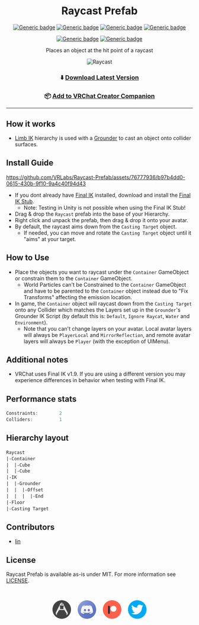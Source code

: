 <div align="center">

# Raycast Prefab

[![Generic badge](https://img.shields.io/github/downloads/VRLabs/Raycast-Prefab/total?label=Downloads)](https://github.com/VRLabs/Raycast-Prefab/releases/latest)
[![Generic badge](https://img.shields.io/badge/License-MIT-informational.svg)](https://github.com/VRLabs/Raycast-Prefab/blob/main/LICENSE)
[![Generic badge](https://img.shields.io/badge/Unity-2019.4.31f1-lightblue.svg)](https://unity3d.com/unity/whats-new/2019.4.31)
[![Generic badge](https://img.shields.io/badge/SDK-AvatarSDK3-lightblue.svg)](https://vrchat.com/home/download)

[![Generic badge](https://img.shields.io/discord/706913824607043605?color=%237289da&label=DISCORD&logo=Discord&style=for-the-badge)](https://discord.vrlabs.dev/)
[![Generic badge](https://img.shields.io/endpoint.svg?url=https%3A%2F%2Fshieldsio-patreon.vercel.app%2Fapi%3Fusername%3Dvrlabs%26type%3Dpatrons&style=for-the-badge)](https://patreon.vrlabs.dev/)

Places an object at the hit point of a raycast

![Raycast](https://github.com/VRLabs/Raycast-Prefab/assets/76777936/e06c6089-c2f2-49b2-8339-80ffe8642423)


### ⬇️ [Download Latest Version](https://github.com/VRLabs/Raycast-Prefab/releases/latest)


### 📦 [Add to VRChat Creator Companion](https://vrlabs.dev/packages?package=dev.vrlabs.raycast-prefab)

</div>

---

## How it works

* [Limb IK](http://www.root-motion.com/finalikdox/html/page12.html) hierarchy is used with a [Grounder](http://www.root-motion.com/finalikdox/html/page9.html) to cast an object onto collider surfaces.

## Install Guide

https://github.com/VRLabs/Raycast-Prefab/assets/76777936/b97b4dd0-0615-430b-9f10-9a4c40f94d43

* If you dont already have [Final IK](https://assetstore.unity.com/packages/tools/animation/final-ik-14290) installed, download and install the [Final IK Stub](https://github.com/VRLabs/Final-IK-Stub).
  * Note: Testing in Unity is not possible when using the Final IK Stub!
* Drag & drop the ``Raycast`` prefab into the base of your Hierarchy.
* Right click and unpack the prefab, then drag & drop it onto your avatar.
* By default, the raycast aims down from the ``Casting Target`` object.
  * If needed, you can move and rotate the ``Casting Target`` object until it "aims" at your target.
 
## How to Use

* Place the objects you want to raycast under the ``Container`` GameObject or constrain them to the ``Container`` GameObject.
  * World Particles can't be Constrained to the ``Container`` GameObject and have to be parented to the ``Container`` object instead due to "Fix Transforms" affecting the emission location.
* In game, the ``Container`` object will raycast down from the ``Casting Target`` onto any Collider which matches the Layers set up in the ``Grounder``'s Grounder IK Script (by default this is: ``Default``, ``Ignore Raycat``, ``Water`` and ``Environment``).
  * Note that you can't change layers on your avatar. Local avatar layers will always be ``PlayerLocal`` and ``MirrorReflection``, and remote avatar layers will always be ``Player`` (with the exception of UIMenu).

## Additional notes

* VRChat uses Final IK v1.9. If you are using a different version you may experience differences in behavior when testing with Final IK.

## Performance stats

```c++
Constraints:        2
Colliders:          1
```

## Hierarchy layout

```html
Raycast
|-Container
|  |-Cube
|  |-Cube
|-IK
|  |-Grounder
|  |  |-Offset
|  |  |  |-End
|-Floor
|-Casting Target
```

## Contributors

* [lin](https://github.com/oofdesu)

## License

Raycast Prefab is available as-is under MIT. For more information see [LICENSE](https://github.com/VRLabs/Raycast-Prefab/blob/main/LICENSE).

​

<div align="center">

[<img src="https://github.com/VRLabs/Resources/raw/main/Icons/VRLabs.png" width="50" height="50">](https://vrlabs.dev "VRLabs")
<img src="https://github.com/VRLabs/Resources/raw/main/Icons/Empty.png" width="10">
[<img src="https://github.com/VRLabs/Resources/raw/main/Icons/Discord.png" width="50" height="50">](https://discord.vrlabs.dev/ "VRLabs")
<img src="https://github.com/VRLabs/Resources/raw/main/Icons/Empty.png" width="10">
[<img src="https://github.com/VRLabs/Resources/raw/main/Icons/Patreon.png" width="50" height="50">](https://patreon.vrlabs.dev/ "VRLabs")
<img src="https://github.com/VRLabs/Resources/raw/main/Icons/Empty.png" width="10">
[<img src="https://github.com/VRLabs/Resources/raw/main/Icons/Twitter.png" width="50" height="50">](https://twitter.com/vrlabsdev "VRLabs")

</div>

